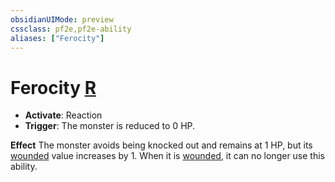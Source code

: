 ```yaml
---
obsidianUIMode: preview
cssclass: pf2e,pf2e-ability
aliases: ["Ferocity"]
---
```

# Ferocity [R](rules/core-rulebook/chapter-9-playing-the-game.md#Actions "Reaction")

- **Activate**: Reaction
- **Trigger**: The monster is reduced to 0 HP.

**Effect** The monster avoids being knocked out and remains at 1 HP, but its [wounded](rules/conditions.md#Wounded) value increases by 1. When it is [wounded](rules/conditions.md#Wounded), it can no longer use this ability.